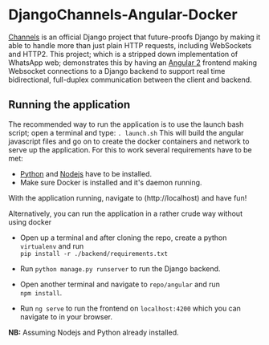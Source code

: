 # DjangoChannels-Angular-Docker
[Channels](https://channels.readthedocs.io/en/stable/) is an official Django project that future-proofs Django by making it able to handle
more than just plain HTTP requests, including WebSockets and HTTP2.
This project; which is a stripped down implementation of WhatsApp web; demonstrates this by having an [Angular 2](https://angular.io/) frontend making Websocket connections to a Django backend to support
real time bidirectional, full-duplex communication between the client and backend.

## Running the application
The recommended way to run the application is to use the launch bash script; open a terminal and type:
`. launch.sh`
This will build the angular javascript files and go on to create the docker containers and network
to serve up the application.
For this to work several requirements have to be met:
* [Python](https://www.python.org/downloads/) and [Nodejs](https://nodejs.org/en/download/package-manager/) have to be installed.
* Make sure Docker is installed and it's daemon running.

With the application running, navigate to (http://localhost) and have fun!

Alternatively, you can run the application in  a rather crude way without using docker

* Open up a terminal and after cloning the repo, create a python `virtualenv` and run  
`pip install -r ./backend/requirements.txt`

* Run `python manage.py runserver` to run the Django backend.

* Open another terminal and navigate to `repo/angular` and run  
`npm install`.

* Run `ng serve` to run the frontend on `localhost:4200` which you can navigate to in your browser.

**NB:** Assuming Nodejs and Python already installed.
